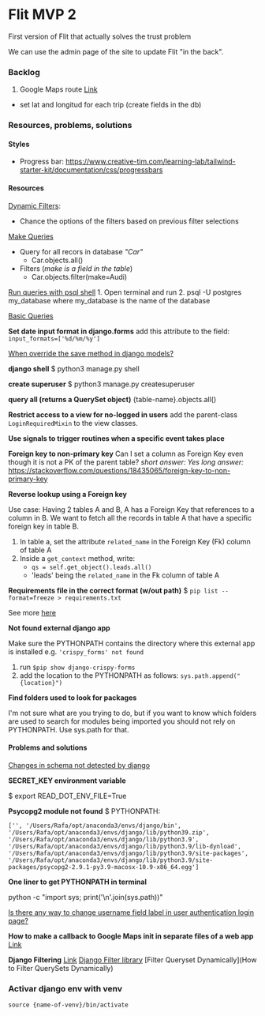 # Flit MVP 2

First version of Flit that actually solves the trust problem 

We can use the admin page of the site to update Flit "in the back". 

### Backlog

1. Google Maps route [Link](https://www.youtube.com/watch?v=BkGtNBrOhKU)
- set lat and longitud for each trip (create fields in the db)


### Resources, problems, solutions

#### Styles

- Progress bar: https://www.creative-tim.com/learning-lab/tailwind-starter-kit/documentation/css/progressbars

#### Resources

[Dynamic Filters](https://teamtreehouse.com/community/how-to-filter-modelchoicefield-by-fields):
- Chance the options of the filters based on previous filter selections

[Make Queries](https://docs.djangoproject.com/en/3.2/topics/db/queries/)

- Query for all recors in database *"Car"*
    - Car.objects.all()
- Filters (*make is a field in the table*)
    - Car.objects.filter(make=Audi)

[Run queries with psql shell](https://courses.cs.washington.edu/courses/csep544/11au/resources/postgresql-instructions.html#psql)
    1. Open terminal and run 
    2. psql -U postgres my_database
    where my_database is the name of the database

[Basic Queries](https://www.postgresqltutorial.com/postgresql-update/)

**Set date input format in django.forms**
    add this attribute to the field:
    `input_formats=['%d/%m/%y']`


[When override the save method in django models?](https://www.sankalpjonna.com/learn-django/how-to-override-the-save-method-in-your-django-models)



**django shell**
$ python3 manage.py shell

**create superuser**
$ python3 manage.py createsuperuser

**query all (returns a QuerySet object)**
{table-name}.objects.all()

**Restrict access to a view for no-logged in users**
add the parent-class `LoginRequiredMixin` to the view classes.

**Use signals to trigger routines when a specific event takes place**

**Foreign key to non-primary key**
Can I set a column as Foreign Key even though it is not a PK of the parent table?
*short answer: Yes*
*long answer:*
https://stackoverflow.com/questions/18435065/foreign-key-to-non-primary-key

**Reverse lookup using a Foreign key**

Use case: Having 2 tables A and B, A has a Foreign Key that references to a column in B. We want to fetch all the records in table A that have a specific foreign key in table B.

1. In table a, set the attribute `related_name` in the Foreign Key (Fk) column of table A
2. Inside a `get_context` method, write:
    - `qs = self.get_object().leads.all()`
    - 'leads' being the `related_name` in the Fk column of table A
    
**Requirements file in the correct format (w/out path)**
$ `pip list --format=freeze > requirements.txt`

See more [here](https://stackoverflow.com/questions/62885911/pip-freeze-creates-some-weird-path-instead-of-the-package-version)

**Not found external django app**

Make sure the PYTHONPATH contains the directory where this external app is installed
e.g. `'crispy_forms' not found`
1. run `$pip show django-crispy-forms`
2. add the location to the PYTHONPATH as follows:
    `sys.path.append("{location}")`

**Find folders used to look for packages**

I'm not sure what are you trying to do, but if you want to know which folders are used to search for modules being imported you should not rely on PYTHONPATH. Use sys.path for that.

#### Problems and solutions

[Changes in schema not detected by django](https://stackoverflow.com/questions/25958708/django-1-7-no-migrations-to-apply-when-run-migrate-after-makemigrations)



**SECRET_KEY environment variable**

$ export READ_DOT_ENV_FILE=True

**Psycopg2 module not found**
$ PYTHONPATH:

`['', '/Users/Rafa/opt/anaconda3/envs/django/bin', '/Users/Rafa/opt/anaconda3/envs/django/lib/python39.zip', '/Users/Rafa/opt/anaconda3/envs/django/lib/python3.9', '/Users/Rafa/opt/anaconda3/envs/django/lib/python3.9/lib-dynload', '/Users/Rafa/opt/anaconda3/envs/django/lib/python3.9/site-packages', '/Users/Rafa/opt/anaconda3/envs/django/lib/python3.9/site-packages/psycopg2-2.9.1-py3.9-macosx-10.9-x86_64.egg']`

**One liner to get PYTHONPATH in terminal**

python -c "import sys; print('\n'.join(sys.path))"

[Is there any way to change username field label in user authentication login page?](https://stackoverflow.com/questions/53980603/is-there-any-way-to-change-username-field-label-in-user-authentication-login-pag)

**How to make a callback to Google Maps init in separate files of a web app**
[Link](https://stackoverflow.com/questions/38627259/how-to-make-a-callback-to-google-maps-init-in-separate-files-of-a-web-app/38627705 )


**Django Filtering**
[Link](https://www.youtube.com/watch?v=nle3u6Ww6Xk)
[Django Filter library](https://django-filter.readthedocs.io/en/stable/index.html)
[Filter Queryset Dynamically](How to Filter QuerySets Dynamically)



### Activar django env with venv

`source {name-of-venv}/bin/activate`

